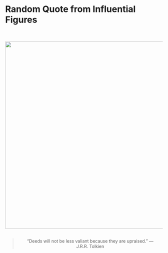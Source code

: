 # Random Quote from Influential Figures

<div align="center">
  <br>
  <br>
  <a href="https://en.wikipedia.org/wiki/J._R._R._Tolkien" title="J. R. R. Tolkien - Wikipedia"><img src="https://upload.wikimedia.org/wikipedia/commons/d/d4/J._R._R._Tolkien%2C_ca._1925.jpg" width="600px"></a>
  <br>
  <br>
  <blockquote>&ldquo;Deeds will not be less valiant because they are upraised.&rdquo; &mdash; <footer>J.R.R. Tolkien</footer></blockquote>
</div>
  